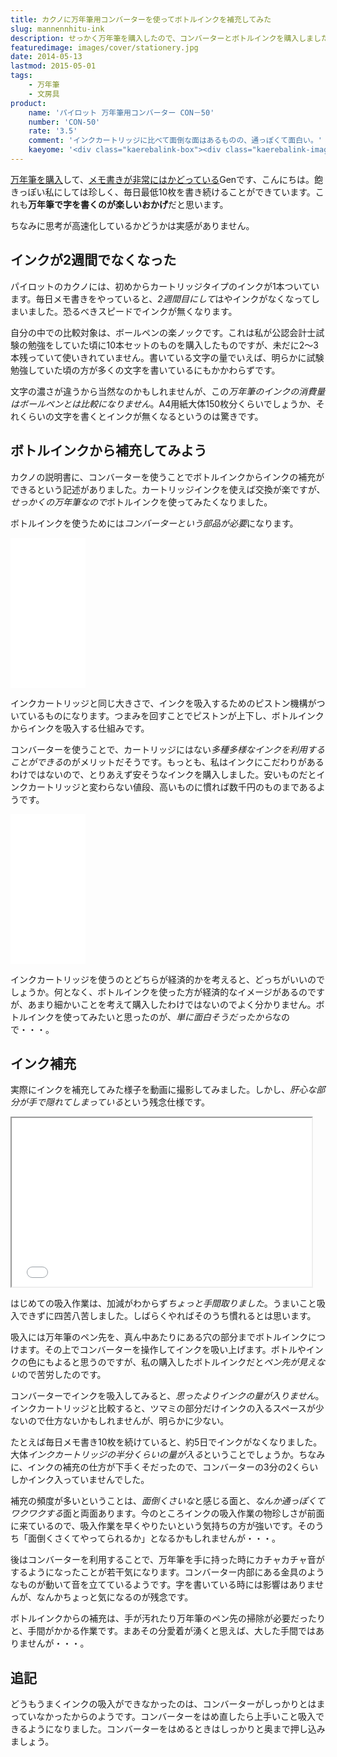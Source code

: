 ```yaml
---
title: カクノに万年筆用コンバーターを使ってボトルインクを補充してみた
slug: mannennhitu-ink
description: せっかく万年筆を購入したので、コンバーターとボトルインクを購入しました。初めてのインク吸入作業は加減がわからず苦労しました。手が汚れたり、インクを補充する手間が多くて面倒くさく感じることもありますが、通っぽい感じが味わえます。
featuredimage: images/cover/stationery.jpg
date: 2014-05-13
lastmod: 2015-05-01
tags: 
    - 万年筆
    - 文房具
product:
    name: 'パイロット 万年筆用コンバーター CON－50'
    number: 'CON-50'
    rate: '3.5'
    comment: 'インクカートリッジに比べて面倒な面はあるものの、通っぽくて面白い。'
    kaeyome: '<div class="kaerebalink-box"><div class="kaerebalink-image"><a href="https://www.amazon.co.jp/exec/obidos/ASIN/B0016YWJZ8/illusionspace-22/ref=nosim/" rel="nofollow" target="_blank"><img src="https://ecx.images-amazon.com/images/I/21ASgLWiHKL._SL160_.jpg" style="border: none;" /></a></div><div class="kaerebalink-info"><div class="kaerebalink-name"><a href="https://www.amazon.co.jp/exec/obidos/ASIN/B0016YWJZ8/illusionspace-22/ref=nosim/" rel="nofollow" target="_blank">パイロット 万年筆用コンバーター CON－50</a><div class="kaerebalink-powered-date">posted with <a href="https://kaereba.com" rel="nofollow" target="_blank">カエレバ</a></div></div><div class="kaerebalink-detail"> パイロット     </div><div class="kaerebalink-link1"><div class="shoplinkamazon"><a href="https://www.amazon.co.jp/gp/search?keywords=CON%81%7C50&__mk_ja_JP=%83J%83%5E%83J%83i&tag=illusionspace-22" rel="nofollow" target="_blank" title="アマゾン" >Amazonで購入</a></div><div class="shoplinkrakuten"><a href="https://hb.afl.rakuten.co.jp/hgc/0e95387f.f2aef20d.0e953880.25e412bd/?pc=http%3A%2F%2Fsearch.rakuten.co.jp%2Fsearch%2Fmall%2FCON%25EF%25BC%258D50%2F-%2Ff.1-p.1-s.1-sf.0-st.A-v.2%3Fx%3D0%26scid%3Daf_ich_link_urltxt%26m%3Dhttp%3A%2F%2Fm.rakuten.co.jp%2F" rel="nofollow" target="_blank" title="楽天市場" >楽天市場で購入</a></div></div></div><div class="booklink-footer" style="clear: left"></div></div>'
---
```


<a href="https://wantit.gcreate.jp/kakuno/" title="パイロットカクノ、これは確かに書くのが楽しくなる筆記具だ">万年筆を購入</a>して、<a href="https://wantit.gcreate.jp/zerosecondthinking/" title="ゼロ秒思考で頭の体操">メモ書きが非常にはかどっている</a>Genです、こんにちは。飽きっぽい私にしては珍しく、毎日最低10枚を書き続けることができています。これも<strong>万年筆で字を書くのが楽しいおかげ</strong>だと思います。

ちなみに思考が高速化しているかどうかは実感がありません。


## インクが2週間でなくなった


パイロットのカクノには、初めからカートリッジタイプのインクが1本ついています。毎日メモ書きをやっていると、<em>2週間目にして</em>はやインクがなくなってしまいました。恐るべきスピードでインクが無くなります。

自分の中での比較対象は、ボールペンの楽ノックです。これは私が公認会計士試験の勉強をしていた頃に10本セットのものを購入したものですが、未だに2〜3本残っていて使いきれていません。書いている文字の量でいえば、明らかに試験勉強していた頃の方が多くの文字を書いているにもかかわらずです。

文字の濃さが違うから当然なのかもしれませんが、この<em>万年筆のインクの消費量はボールペンとは比較になりません</em>。A4用紙大体150枚分くらいでしょうか、それくらいの文字を書くとインクが無くなるというのは驚きです。


## ボトルインクから補充してみよう


カクノの説明書に、コンバーターを使うことでボトルインクからインクの補充ができるという記述がありました。カートリッジインクを使えば交換が楽ですが、<em>せっかくの万年筆なので</em>ボトルインクを使ってみたくなりました。

ボトルインクを使うためには<em>コンバーターという部品が必要</em>になります。

<iframe style="width:120px;height:240px;" marginwidth="0" marginheight="0" scrolling="no" frameborder="0" src="//rcm-fe.amazon-adsystem.com/e/cm?lt1=_blank&bc1=000000&IS2=1&bg1=FFFFFF&fc1=000000&lc1=0000FF&t=illusionspace-22&language=ja_JP&o=9&p=8&l=as4&m=amazon&f=ifr&ref=as_ss_li_til&asins=B01E8DM2S2&linkId=abca376c89cef3c28665086d69da3dc1"></iframe>

インクカートリッジと同じ大きさで、インクを吸入するためのピストン機構がついているものになります。つまみを回すことでピストンが上下し、ボトルインクからインクを吸入する仕組みです。

コンバーターを使うことで、カートリッジにはない<em>多種多様なインクを利用することができる</em>のがメリットだそうです。もっとも、私はインクにこだわりがあるわけではないので、とりあえず安そうなインクを購入しました。安いものだとインクカートリッジと変わらない値段、高いものに慣れば数千円のものまであるようです。

<iframe style="width:120px;height:240px;" marginwidth="0" marginheight="0" scrolling="no" frameborder="0" src="//rcm-fe.amazon-adsystem.com/e/cm?lt1=_blank&bc1=000000&IS2=1&bg1=FFFFFF&fc1=000000&lc1=0000FF&t=illusionspace-22&language=ja_JP&o=9&p=8&l=as4&m=amazon&f=ifr&ref=as_ss_li_til&asins=B001MTA990&linkId=b10ba98daf5b20e7902b5d3b4d8a6819"></iframe>

インクカートリッジを使うのとどちらが経済的かを考えると、どっちがいいのでしょうか。何となく、ボトルインクを使った方が経済的なイメージがあるのですが、あまり細かいことを考えて購入したわけではないのでよく分かりません。ボトルインクを使ってみたいと思ったのが、<em>単に面白そうだったから</em>なので・・・。


## インク補充


実際にインクを補充してみた様子を動画に撮影してみました。しかし、<em>肝心な部分が手で隠れてしまっている</em>という残念仕様です。

<iframe width="480" height="270" src="//www.youtube.com/embed/JAIDgPL_mqM" allowfullscreen></iframe>

はじめての吸入作業は、加減がわからず<em>ちょっと手間取りました</em>。うまいこと吸入できずに四苦八苦しました。しばらくやればそのうち慣れるとは思います。

吸入には万年筆のペン先を、真ん中あたりにある穴の部分までボトルインクにつけます。その上でコンバーターを操作してインクを吸い上げます。ボトルやインクの色にもよると思うのですが、私の購入したボトルインクだと<em>ペン先が見えない</em>ので苦労したのです。

コンバーターでインクを吸入してみると、<em>思ったよりインクの量が入りません</em>。インクカートリッジと比較すると、ツマミの部分だけインクの入るスペースが少ないので仕方ないかもしれませんが、明らかに少ない。

たとえば毎日メモ書き10枚を続けていると、約5日でインクがなくなりました。大体<em>インクカートリッジの半分くらいの量が入る</em>ということでしょうか。ちなみに、インクの補充の仕方が下手くそだったので、コンバーターの3分の2くらいしかインク入っていませんでした。

補充の頻度が多いということは、<em>面倒くさいな</em>と感じる面と、<em>なんか通っぽくてワクワクする</em>面と両面あります。今のところインクの吸入作業の物珍しさが前面に来ているので、吸入作業を早くやりたいという気持ちの方が強いです。そのうち「面倒くさくてやってられるか」となるかもしれませんが・・・。

後はコンバーターを利用することで、万年筆を手に持った時にカチャカチャ音がするようになったことが若干気になります。コンバーター内部にある金具のようなものが動いて音を立てているようです。字を書いている時には影響はありませんが、なんかちょっと気になるのが残念です。

ボトルインクからの補充は、手が汚れたり万年筆のペン先の掃除が必要だったりと、手間がかかる作業です。まあその分愛着が湧くと思えば、大した手間ではありませんが・・・。

## 追記

どうもうまくインクの吸入ができなかったのは、コンバーターがしっかりとはまっていなかったからのようです。コンバーターをはめ直したら上手いこと吸入できるようになりました。コンバーターをはめるときはしっかりと奥まで押し込みましょう。
